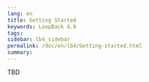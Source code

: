 ```yaml
---
lang: en
title: Getting Started
keywords: LoopBack 4.0
tags: 
sidebar: lb4_sidebar
permalink: /doc/en/lb4/Getting-started.html
summary:
---
```


TBD
